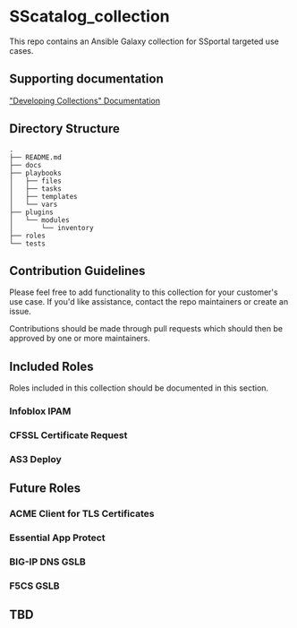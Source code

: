 # SScatalog_collection
This repo contains an Ansible Galaxy collection for SSportal targeted use cases.
<MORE>

## Supporting documentation
["Developing Collections" Documentation](https://docs.ansible.com/ansible/latest/dev_guide/developing_collections.html) 

## Directory Structure
```shell
.
├── README.md
├── docs
├── playbooks
│   ├── files
│   ├── tasks
│   ├── templates
│   └── vars
├── plugins
│   └── modules
│       └── inventory
├── roles
└── tests
```

## Contribution Guidelines
Please feel free to add functionality to this collection for your customer's use case.
If you'd like assistance, contact the repo maintainers or create an issue.

Contributions should be made through pull requests which should then be approved by one or more maintainers.
<MORE>

## Included Roles
Roles included in this collection should be documented in this section.

### Infoblox IPAM

### CFSSL Certificate Request

### AS3 Deploy

## Future Roles

### ACME Client for TLS Certificates

### Essential App Protect

### BIG-IP DNS GSLB

### F5CS GSLB

## TBD


